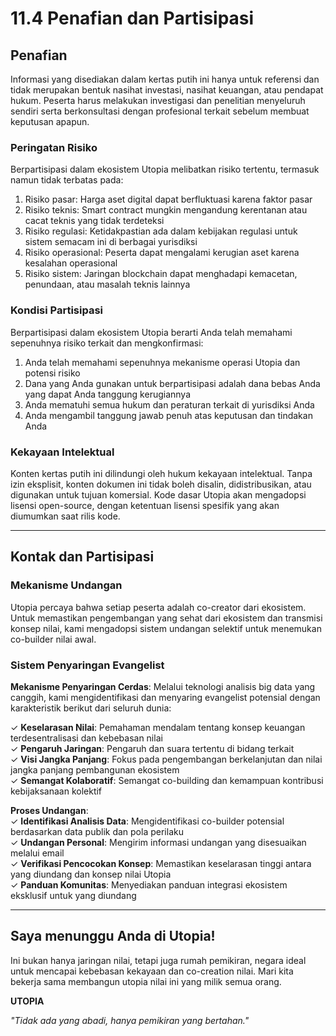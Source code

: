 # 11.4 Penafian dan Partisipasi

## Penafian

Informasi yang disediakan dalam kertas putih ini hanya untuk referensi dan tidak merupakan bentuk nasihat investasi, nasihat keuangan, atau pendapat hukum. Peserta harus melakukan investigasi dan penelitian menyeluruh sendiri serta berkonsultasi dengan profesional terkait sebelum membuat keputusan apapun.

### Peringatan Risiko

Berpartisipasi dalam ekosistem Utopia melibatkan risiko tertentu, termasuk namun tidak terbatas pada:

1. Risiko pasar: Harga aset digital dapat berfluktuasi karena faktor pasar
2. Risiko teknis: Smart contract mungkin mengandung kerentanan atau cacat teknis yang tidak terdeteksi
3. Risiko regulasi: Ketidakpastian ada dalam kebijakan regulasi untuk sistem semacam ini di berbagai yurisdiksi
4. Risiko operasional: Peserta dapat mengalami kerugian aset karena kesalahan operasional
5. Risiko sistem: Jaringan blockchain dapat menghadapi kemacetan, penundaan, atau masalah teknis lainnya

### Kondisi Partisipasi

Berpartisipasi dalam ekosistem Utopia berarti Anda telah memahami sepenuhnya risiko terkait dan mengkonfirmasi:

1. Anda telah memahami sepenuhnya mekanisme operasi Utopia dan potensi risiko
2. Dana yang Anda gunakan untuk berpartisipasi adalah dana bebas Anda yang dapat Anda tanggung kerugiannya
3. Anda mematuhi semua hukum dan peraturan terkait di yurisdiksi Anda
4. Anda mengambil tanggung jawab penuh atas keputusan dan tindakan Anda

### Kekayaan Intelektual

Konten kertas putih ini dilindungi oleh hukum kekayaan intelektual. Tanpa izin eksplisit, konten dokumen ini tidak boleh disalin, didistribusikan, atau digunakan untuk tujuan komersial. Kode dasar Utopia akan mengadopsi lisensi open-source, dengan ketentuan lisensi spesifik yang akan diumumkan saat rilis kode.

---

## Kontak dan Partisipasi

### Mekanisme Undangan

Utopia percaya bahwa setiap peserta adalah co-creator dari ekosistem. Untuk memastikan pengembangan yang sehat dari ekosistem dan transmisi konsep nilai, kami mengadopsi sistem undangan selektif untuk menemukan co-builder nilai awal.

### Sistem Penyaringan Evangelist

**Mekanisme Penyaringan Cerdas**: Melalui teknologi analisis big data yang canggih, kami mengidentifikasi dan menyaring evangelist potensial dengan karakteristik berikut dari seluruh dunia:

✓ **Keselarasan Nilai**: Pemahaman mendalam tentang konsep keuangan terdesentralisasi dan kebebasan nilai  
✓ **Pengaruh Jaringan**: Pengaruh dan suara tertentu di bidang terkait  
✓ **Visi Jangka Panjang**: Fokus pada pengembangan berkelanjutan dan nilai jangka panjang pembangunan ekosistem  
✓ **Semangat Kolaboratif**: Semangat co-building dan kemampuan kontribusi kebijaksanaan kolektif

**Proses Undangan**:  
✓ **Identifikasi Analisis Data**: Mengidentifikasi co-builder potensial berdasarkan data publik dan pola perilaku  
✓ **Undangan Personal**: Mengirim informasi undangan yang disesuaikan melalui email  
✓ **Verifikasi Pencocokan Konsep**: Memastikan keselarasan tinggi antara yang diundang dan konsep nilai Utopia  
✓ **Panduan Komunitas**: Menyediakan panduan integrasi ekosistem eksklusif untuk yang diundang

---

## Saya menunggu Anda di Utopia!

Ini bukan hanya jaringan nilai, tetapi juga rumah pemikiran, negara ideal untuk mencapai kebebasan kekayaan dan co-creation nilai. Mari kita bekerja sama membangun utopia nilai ini yang milik semua orang.

**UTOPIA**

*"Tidak ada yang abadi, hanya pemikiran yang bertahan."*